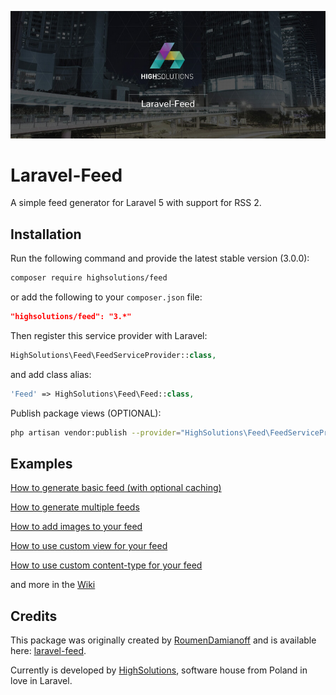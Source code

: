 ![Laravel-Feed by HighSolutions](https://raw.githubusercontent.com/highsolutions/laravel-feed/master/intro.jpg)

Laravel-Feed
==========================

A simple feed generator for Laravel 5 with support for RSS 2.

Installation
------------

Run the following command and provide the latest stable version (3.0.0):

```bash
composer require highsolutions/feed
```

or add the following to your `composer.json` file:

```json
"highsolutions/feed": "3.*"
```

Then register this service provider with Laravel:

```php
HighSolutions\Feed\FeedServiceProvider::class,
```

and add class alias:

```php
'Feed' => HighSolutions\Feed\Feed::class,
```

Publish package views (OPTIONAL):

```bash
php artisan vendor:publish --provider="HighSolutions\Feed\FeedServiceProvider"
```

Examples
------------

[How to generate basic feed (with optional caching)](https://github.com/RoumenDamianoff/laravel-feed/wiki/basic-feed)

[How to generate multiple feeds](https://github.com/RoumenDamianoff/laravel-feed/wiki/multiple-feeds)

[How to add images to your feed](https://github.com/RoumenDamianoff/laravel-feed/wiki/How-to-add-images-to-your-feed)

[How to use custom view for your feed](https://github.com/RoumenDamianoff/laravel-feed/wiki/How-to-use-custom-view)

[How to use custom content-type for your feed](https://github.com/RoumenDamianoff/laravel-feed/wiki/How-to-use-custom-content-type)

and more in the [Wiki](https://github.com/RoumenDamianoff/laravel-feed/wiki)

Credits
------------

This package was originally created by [RoumenDamianoff](http://github.com/RoumenDamianoff) and is available here: [laravel-feed](https://github.com/RoumenDamianoff/laravel-feed).

Currently is developed by [HighSolutions](http://highsolutions.pl), software house from Poland in love in Laravel.